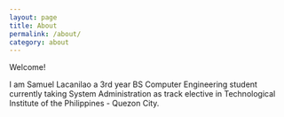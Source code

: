 ```yaml
---
layout: page
title: About
permalink: /about/
category: about
---
```


Welcome!  

I am Samuel Lacanilao a 3rd year BS Computer Engineering student currently taking System Administration as track elective in Technological Institute of the Philippines - Quezon City. 
